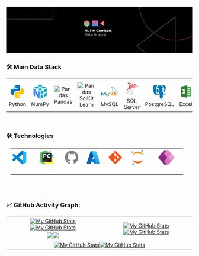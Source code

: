 <!-- <p align="center">
    <a href="https://github.com/vaibhavvikas/vaibhavvikas"><img src="https://img.shields.io/badge/status-updating-brightgreen.svg"></a>
    <a href="https://github.com/python/cpython"><img src="https://img.shields.io/badge/Python-3.11-FF1493.svg"></a>
    <a href="https://github.com/vaibhavvikas/vaibhavvikas/graphs/contributors"><img src="https://img.shields.io/github/contributors/vaibhavvikas/vaibhavvikas?color=blue"></a>
    <a href="https://github.com/vaibhavvikas"><img src="https://img.shields.io/github/stars/vaibhavvikas"></a>
    <a href="https://github.com/vaibhavvikas/vaibhavvikas/network/members"><img src="https://img.shields.io/github/forks/vaibhavvikas/vaibhavvikas.svg?color=blue&logo=github"></a>
    <img src="https://visitor-badge.laobi.icu/badge?page_id=vaibhavvikas.vaibhavvikas" alt="visitors"/>
</p> -->

[![](./src/banner.png)](#)




<h3 align="left">🛠️ Main Data Stack</h3>

<div align="left">
<table>

  <tbody>
    <tr>
      <td align="center" style="border: none;">
        <img src="src\icons8-python-480.png" alt="Python" width="45" height="45"/><br>Python
      </td>
      <td align="center" style="border: none;">
        <img src="src\icons8-numpy-480 (1).png" alt="NumPy" width="45" height="45"/><br>NumPy
      </td>
      <td align="center" style="border: none;">
        <img src="https://upload.wikimedia.org/wikipedia/commons/2/22/Pandas_mark.svg" alt="Pandas" width="45" height="45"background:grey/><br>Pandas
      </td>
      <td align="center" style="border: none;">
        <img src="https://upload.wikimedia.org/wikipedia/commons/0/05/Scikit_learn_logo_small.svg" alt="Pandas" width="45" height="45"background:grey/><br>SciKit Learn
      </td>
      <td align="center" style="border: none;">
        <img src="src\icons8-mysql-480.png" alt="MySQL" width="45" height="45"/><br>MySQL
      </td>
      <td align="center" style="border: none;">
        <img src="src\icons8-microsoft-sql-server-480.png" alt="MySQL" width="45" height="45"/><br>SQL Server
      </td>
      <td align="center" style="border: none;">
        <img src="src\icons8-postgres-480 (1).png" alt="PostgreSQL" width="45" height="45"/><br>PostgreSQL
      </td>
      <td align="center" style="border: none;">
        <img src="src\icons8-excel-480.png" alt="Excel" width="45" height="45"/><br>Excel
      </td>
      <td align="center" style="border: none;">
        <img src="src\icons8-power-bi-2021-480 (1).png" alt="Power BI" width="45" height="45"/><br>Power BI
      </td>
      <td align="center" style="border: none;">
        <img src="https://cdn.worldvectorlogo.com/logos/tableau-software.svg" alt="Tableau" width="45" height="45"/><br>Tableau
      </td>
      <td align="center" style="border: none;">
        <img src="src\icons8-figma-480.png" alt="Tableau" width="45" height="45"/><br>Figma
      </td>
    </tr>
  </tbody>
</table>
</div>

<br/>


<h3 align="left">🛠️ Technologies</h3>


<div align="left">
<table style="background-color: transparent; color: white; border: transparent; border-radius: 15px; overflow: hidden;">

  <tbody>
    <tr>
      <td align="center" style="border: none;">
        <img src="src\icons8-vs-code-480.png" alt="Python" width="45" height="45"/><br>VS Code
      </td>
      <td align="center" style="border: none;">
        <img src="src\icons8-pycharm-480.png" alt="Python" width="45" height="45"/><br>PyCharm
      </td>
      <td align="center" style="border: none;">
        <img src="src\icons8-github-480 (1).png" alt="Python" width="45" height="45"/><br>Github
      </td>
      <td align="center" style="border: none;">
        <img src="src\icons8-azure-240.png" alt="Python" width="45" height="45"/><br>Azure
      </td>
      <td align="center" style="border: none;">
        <img src="src\icons8-git-480.png" alt="Python" width="45" height="45"/><br>Git
      </td>
      <td align="center" style="border: none;">
        <img src="src\icons8-jupyter-240.png" alt="Python" width="45" height="45"/><br>Jupyter
      </td>
      <td align="center" style="border: none;">
        <img src="src\icons8-power-apps-240.png" alt="Tableau" width="45" height="45"/><br>PowerApps
      </td>
    </tr>
  </tbody>
</table>
</div>

<br/>





<br/>


### 📈 GitHub Activity Graph:

<table>
    <tr>
        <td align="center"><a href="https://github.com/garrisonlowe#gh-light-mode-only"><img src="https://github-readme-stats.vercel.app/api?username=garrisonlowe&show_icons=true&theme=default&include_all_commits=true#gh-light-mode-only" alt="My GitHub Stats"/></a><a href="https://github.com/garrisonlowe#gh-dark-mode-only"><img src="https://github-readme-stats.vercel.app/api?username=garrisonlowe&show_icons=true&theme=tokyonight&include_all_commits=true#gh-dark-mode-only" alt="My GitHub Stats"/></a></td>
        <td rowspan="2" align="center"><a href="https://github.com/garrisonlowe#gh-light-mode-only"><img src="https://github-readme-stats.vercel.app/api/top-langs/?username=garrisonlowe&theme=default&langs_count=8#gh-light-mode-only" alt="My GitHub Stats"/></a><a href="https://github.com/garrisonlowe#gh-dark-mode-only"><img src="https://github-readme-stats.vercel.app/api/top-langs/?username=garrisonlowe&theme=tokyonight&langs_count=8#gh-dark-mode-only" alt="My GitHub Stats"/></a></td>
    </tr>
    <tr>
        <td align="center"><a href="https://github.com/garrisonlowe#gh-light-mode-only"><img src="https://github-readme-streak-stats.herokuapp.com/?user=garrisonlowe&theme=default"/></a><a href="https://github.com/garrisonlowe#gh-dark-mode-only"><img src="https://github-readme-streak-stats.herokuapp.com/?user=garrisonlowe&theme=tokyonight"/></a></td>
    </tr>
    <tr>
        <td colspan="2" align="center"><a href="https://github.com/garrisonlowe#gh-light-mode-only"><img src="https://raw.githubusercontent.com/garrisonlowe/garrisonlowe/output/github-contribution-grid-snake-default.svg#gh-light-mode-only" alt="My GitHub Stats"/></a><a href="https://github.com/garrisonlowe#gh-dark-mode-only"><img src="https://raw.githubusercontent.com/garrisonlowe/garrisonlowe/output/github-contribution-grid-snake-dark.svg#gh-dark-mode-only" alt="My GitHub Stats"/></a></td>
    </tr>
</table>